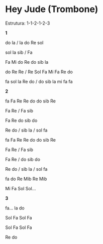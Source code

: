 # **Hey Jude (Trombone)**

Estrutura: 1-1-2-1-2-3

**1**

do la / la do Re sol

sol la sib / Fa

Fa Mi do Re do sib la

do Re Re / Re Sol Fa Mi Fa Re do

fa sol la Re do / do sib la mi fa fa

**2**

fa Fa Re Re do do sib Re

Fa Re / Fa sib

Fa Re do sib do

Re do / sib la / sol fa

fa Fa Re Re do do sib Re

Fa Re / Fa sib

Fa Re / do sib do

Re do / sib la / sol fa

fa do Re Mib Re Mib

Mi Fa Sol Sol…

**3**

fa… la do

Sol Fa Sol Fa

Sol Fa Sol Fa

Re do